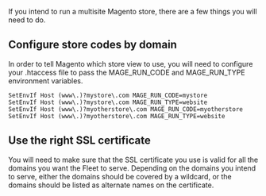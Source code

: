 If you intend to run a multisite Magento store, there are a few things you will need to do.

## Configure store codes by domain

In order to tell Magento which store view to use, you will need to configure your
.htaccess file to pass the MAGE_RUN_CODE and MAGE_RUN_TYPE environment variables.

```
SetEnvIf Host (www\.)?mystore\.com MAGE_RUN_CODE=mystore
SetEnvIf Host (www\.)?mystore\.com MAGE_RUN_TYPE=website
SetEnvIf Host (www\.)?myotherstore\.com MAGE_RUN_CODE=myotherstore
SetEnvIf Host (www\.)?myotherstore\.com MAGE_RUN_TYPE=website
```

## Use the right SSL certificate

You will need to make sure that the SSL certificate you use is valid for all the domains
you want the Fleet to serve. Depending on the domains you intend to serve, either the domains
should be covered by a wildcard, or the domains should be listed as alternate names on
the certificate.
